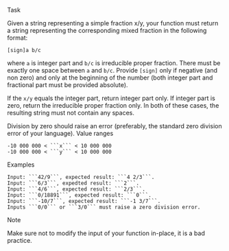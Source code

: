 Task

Given a string representing a simple fraction x/y, your function must return a string representing the corresponding mixed fraction in the following format:

```
[sign]a b/c
```

where `a` is integer part and `b/c` is irreducible proper fraction. There must be exactly one space between `a` and `b/c`. Provide `[sign]` only if negative (and non zero) and only at the beginning of the number (both integer part and fractional part must be provided absolute).

If the `x/y` equals the integer part, return integer part only. If integer part is zero, return the irreducible proper fraction only. In both of these cases, the resulting string must not contain any spaces.

Division by zero should raise an error (preferably, the standard zero division error of your language).
Value ranges

    -10 000 000 < ```x``` < 10 000 000
    -10 000 000 < ```y``` < 10 000 000

Examples

    Input: ```42/9```, expected result: ```4 2/3```.
    Input: ```6/3```, expedted result: ```2```.
    Input: ```4/6```, expected result: ```2/3```.
    Input: ```0/18891```, expected result: ```0```.
    Input: ```-10/7```, expected result: ```-1 3/7```.
    Inputs ```0/0``` or ```3/0``` must raise a zero division error.

Note

Make sure not to modify the input of your function in-place, it is a bad practice.
